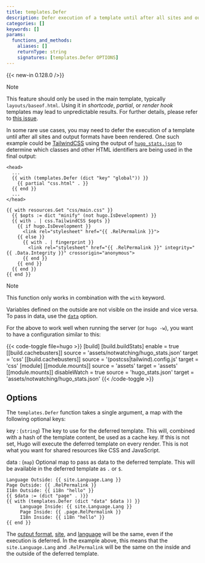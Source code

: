 ```yaml
---
title: templates.Defer
description: Defer execution of a template until after all sites and output formats have been rendered.
categories: []
keywords: []
params:
  functions_and_methods:
    aliases: []
    returnType: string
    signatures: [templates.Defer OPTIONS]
---
```


{{< new-in 0.128.0 />}}

> [!note]
> This feature should only be used in the main template, typically `layouts/baseof.html`. Using it in _shortcode_, _partial_, or _render hook_ templates may lead to unpredictable results. For further details, please refer to [this issue][].

[this issue]: https://github.com/gohugoio/hugo/issues/13492#issuecomment-2734700391

In some rare use cases, you may need to defer the execution of a template until after all sites and output formats have been rendered. One such example could be [TailwindCSS][] using the output of [`hugo_stats.json`][] to determine which classes and other HTML identifiers are being used in the final output:

```go-html-template {file="layouts/baseof.html" copy=true}
<head>
  ...
  {{ with (templates.Defer (dict "key" "global")) }}
    {{ partial "css.html" . }}
  {{ end }}
  ...
</head>
```

```go-html-template {file="layouts/_partials/css.html" copy=true}
{{ with resources.Get "css/main.css" }}
  {{ $opts := dict "minify" (not hugo.IsDevelopment) }}
  {{ with . | css.TailwindCSS $opts }}
    {{ if hugo.IsDevelopment }}
      <link rel="stylesheet" href="{{ .RelPermalink }}">
    {{ else }}
      {{ with . | fingerprint }}
        <link rel="stylesheet" href="{{ .RelPermalink }}" integrity="{{ .Data.Integrity }}" crossorigin="anonymous">
      {{ end }}
    {{ end }}
  {{ end }}
{{ end }}
```

> [!note]
> This function only works in combination with the `with` keyword.
>
> Variables defined on the outside are not visible on the inside and vice versa. To pass in data, use the [`data`](#data) option.

For the above to work well when running the server (or `hugo -w`), you want to have a configuration similar to this:

{{< code-toggle file=hugo >}}
[build]
  [build.buildStats]
    enable = true
  [[build.cachebusters]]
    source = 'assets/notwatching/hugo_stats\.json'
    target = 'css'
  [[build.cachebusters]]
    source = '(postcss|tailwind)\.config\.js'
    target = 'css'
[module]
  [[module.mounts]]
    source = 'assets'
    target = 'assets'
  [[module.mounts]]
    disableWatch = true
    source = 'hugo_stats.json'
    target = 'assets/notwatching/hugo_stats.json'
{{< /code-toggle >}}

## Options

The `templates.Defer` function takes a single argument, a map with the following optional keys:

key
: (`string`) The key to use for the deferred template. This will, combined with a hash of the template content, be used as a cache key. If this is not set, Hugo will execute the deferred template on every render. This is not what you want for shared resources like CSS and JavaScript.

data
: (`map`) Optional map to pass as data to the deferred template. This will be available in the deferred template as `.` or `$`.

```go-html-template
Language Outside: {{ site.Language.Lang }}
Page Outside: {{ .RelPermalink }}
I18n Outside: {{ i18n "hello" }}
{{ $data := (dict "page" . )}}
{{ with (templates.Defer (dict "data" $data )) }}
     Language Inside: {{ site.Language.Lang }}
     Page Inside: {{ .page.RelPermalink }}
     I18n Inside: {{ i18n "hello" }}
{{ end }}
```

The [output format][], [site][], and [language][] will be the same, even if the execution is deferred. In the example above, this means that the `site.Language.Lang` and `.RelPermalink` will be the same on the inside and the outside of the deferred template.

[`hugo_stats.json`]: /docs/reference/configuration/build/#enable
[language]: /docs/reference/methods/site/language/
[output format]: /docs/reference/configuration/output-formats/
[site]: /docs/reference/methods/page/site/
[TailwindCSS]: /docs/reference/functions/css/tailwindcss/
